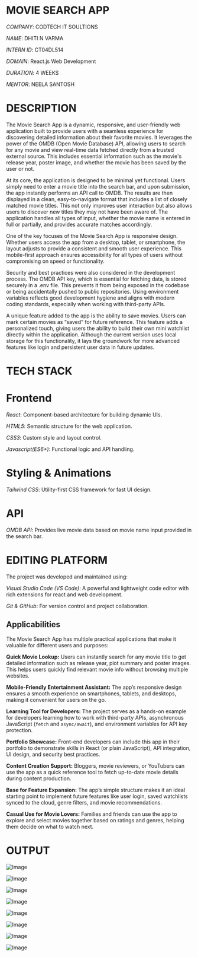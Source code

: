 # MOVIE SEARCH APP

*COMPANY*: CODTECH IT SOULTIONS

*NAME*: DHITI N VARMA

*INTERN ID*: CT04DL514

*DOMAIN*: React.js Web Development

*DURATION*: 4 WEEKS

*MENTOR*: NEELA SANTOSH

# DESCRIPTION
The Movie Search App is a dynamic, responsive, and user-friendly web application built to provide users with a seamless experience for discovering detailed information about their favorite movies. It leverages the power of the OMDB (Open Movie Database) API, allowing users to search for any movie and view real-time data fetched directly from a trusted external source. This includes essential information such as the movie's release year, poster image, and whether the movie has been saved by the user or not.

At its core, the application is designed to be minimal yet functional. Users simply need to enter a movie title into the search bar, and upon submission, the app instantly performs an API call to OMDB. The results are then displayed in a clean, easy-to-navigate format that includes a list of closely matched movie titles. This not only improves user interaction but also allows users to discover new titles they may not have been aware of. The application handles all types of input, whether the movie name is entered in full or partially, and provides accurate matches accordingly.

One of the key focuses of the Movie Search App is responsive design. Whether users access the app from a desktop, tablet, or smartphone, the layout adjusts to provide a consistent and smooth user experience. This mobile-first approach ensures accessibility for all types of users without compromising on speed or functionality.

Security and best practices were also considered in the development process. The OMDB API key, which is essential for fetching data, is stored securely in a .env file. This prevents it from being exposed in the codebase or being accidentally pushed to public repositories. Using environment variables reflects good development hygiene and aligns with modern coding standards, especially when working with third-party APIs.

A unique feature added to the app is the ability to save movies. Users can mark certain movies as “saved” for future reference. This feature adds a personalized touch, giving users the ability to build their own mini watchlist directly within the application. Although the current version uses local storage for this functionality, it lays the groundwork for more advanced features like login and persistent user data in future updates.

# TECH STACK

# Frontend
*React*: Component-based architecture for building dynamic UIs.

*HTML5*: Semantic structure for the web application.

*CSS3*: Custom style and layout control.

*Javascript(ES6+)*: Functional logic and API handling.

# Styling & Animations
*Tailwind CSS*: Utility-first CSS framework for fast UI design.

# API 
*OMDB API*: Provides live movie data based on movie name input provided in the search bar.

# EDITING PLATFORM
The project was developed and maintained using:

*Visual Studio Code (VS Code)*: A powerful and lightweight code editor with rich extensions for react and web development.

*Git & GitHub*: For version control and project collaboration.

## Applicabilities

The Movie Search App has multiple practical applications that make it valuable for different users and purposes:

**Quick Movie Lookup:** Users can instantly search for any movie title to get detailed information such as release year, plot summary and poster images. This helps users quickly find relevant movie info without browsing multiple websites.

**Mobile-Friendly Entertainment Assistant:** The app’s responsive design ensures a smooth experience on smartphones, tablets, and desktops, making it convenient for users on the go.

**Learning Tool for Developers:** The project serves as a hands-on example for developers learning how to work with third-party APIs, asynchronous JavaScript (`fetch` and `async/await`), and environment variables for API key protection.

**Portfolio Showcase:** Front-end developers can include this app in their portfolio to demonstrate skills in React (or plain JavaScript), API integration, UI design, and security best practices.

**Content Creation Support:** Bloggers, movie reviewers, or YouTubers can use the app as a quick reference tool to fetch up-to-date movie details during content production.

**Base for Feature Expansion:** The app’s simple structure makes it an ideal starting point to implement future features like user login, saved watchlists synced to the cloud, genre filters, and movie recommendations.

**Casual Use for Movie Lovers:** Families and friends can use the app to explore and select movies together based on ratings and genres, helping them decide on what to watch next.

# OUTPUT

![Image](https://github.com/user-attachments/assets/2109dbda-4b72-4761-bc6b-ed9c265f9b91)

![Image](https://github.com/user-attachments/assets/b2591052-2f36-4111-832d-06c6247ab003)

![Image](https://github.com/user-attachments/assets/96634931-2390-428c-80c0-69f85c0bb306)

![Image](https://github.com/user-attachments/assets/2cbe48d4-a959-47a4-ac5a-b1771433f1ab)

![Image](https://github.com/user-attachments/assets/220199dc-1fd7-4db4-ba77-97f766b81c2e)

![Image](https://github.com/user-attachments/assets/cd4a8439-0f0e-4cde-957b-e2e9b273d4e3)

![Image](https://github.com/user-attachments/assets/96b697d5-0401-4afe-b8c0-d5b8f2a2d6b3)

![Image](https://github.com/user-attachments/assets/d39168d8-04d7-4387-97ed-c596148e26c8)
